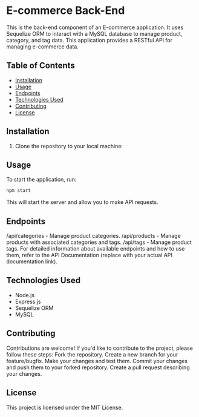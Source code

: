# E-commerce Back-End

This is the back-end component of an E-commerce application. It uses Sequelize ORM to interact with a MySQL database to manage product, category, and tag data. This application provides a RESTful API for managing e-commerce data.

## Table of Contents

- [Installation](#installation)
- [Usage](#usage)
- [Endpoints](#endpoints)
- [Technologies Used](#technologies-used)
- [Contributing](#contributing)
- [License](#license)

## Installation

1. Clone the repository to your local machine:

## Usage
To start the application, run:
```bash
npm start 
```
This will start the server and allow you to make API requests.

## Endpoints
/api/categories - Manage product categories.
/api/products - Manage products with associated categories and tags.
/api/tags - Manage product tags.
For detailed information about available endpoints and how to use them, refer to the API Documentation (replace with your actual API documentation link).

## Technologies Used
- Node.js
- Express.js
- Sequelize ORM
- MySQL

## Contributing
Contributions are welcome! If you'd like to contribute to the project, please follow these steps:
Fork the repository.
Create a new branch for your feature/bugfix.
Make your changes and test them.
Commit your changes and push them to your forked repository.
Create a pull request describing your changes.

## License
This project is licensed under the MIT License.
